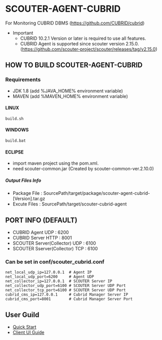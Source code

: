 # SCOUTER-AGENT-CUBRID
For Monitoring CUBRID DBMS (https://github.com/CUBRID/cubrid)

 * Important
   - CUBRID 10.2.1 Version or later is required to use all features.
   - CUBRID Agent is supported since scouter version 2.15.0.
     (https://github.com/scouter-project/scouter/releases/tag/v2.15.0)

## HOW TO BUILD SCOUTER-AGENT-CUBRID

### Requirements

- JDK 1.8 (add %JAVA_HOME% environment variable)
- MAVEN (add %MAVEN_HOME% environment variable)

#### LINUX
```
build.sh
```
#### WINDOWS
```
build.bat
```

#### ECLIPSE
- import maven project using the pom.xml.
- need scouter-common.jar (Created by scouter-common-ver.2.10.0)

##### Output Files Info
- Package File : SourcePath/target/package/scouter-agent-cubrid-[Version].tar.gz
- Excute Files : SourcePath/target/scouter-cubrid-agent

## PORT INFO (DEFAULT)

- CUBRID Agent UDP : 6200 
- CUBRID Server HTTP : 8001
- SCOUTER Server(Collector) UDP : 6100
- SCOUTER Sserver(Collector) TCP : 6100

### Can be set in conf/scouter_cubrid.conf
```
net_local_udp_ip=127.0.0.1  # Agent IP
net_local_udp_port=6200     # Agent UDP
net_collector_ip=127.0.0.1  # SCOUTER Server IP
net_collector_udp_port=6100 # SCOUTER Server UDP Port
net_collector_tcp_port=6100 # SCOUTER Server UDP Port
cubrid_cms_ip=127.0.0.1     # Cubrid Manager Server IP
cubrid_cms_port=8001        # Cubrid Manager Server Port
```
## User Guild
- [Quick Start](documents/quick_start.md)
- [Client UI Guide](documents/client_guide.md)

